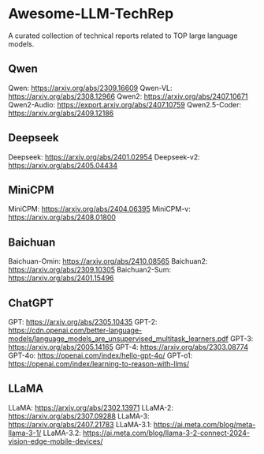 # Awesome-LLM-TechRep
A curated collection of technical reports related to TOP large language models.

## Qwen
Qwen: https://arxiv.org/abs/2309.16609
Qwen-VL: https://arxiv.org/abs/2308.12966
Qwen2: https://arxiv.org/abs/2407.10671
Qwen2-Audio: https://export.arxiv.org/abs/2407.10759
Qwen2.5-Coder: https://arxiv.org/abs/2409.12186

## Deepseek
Deepseek: https://arxiv.org/abs/2401.02954
Deepseek-v2: https://arxiv.org/abs/2405.04434

## MiniCPM
MiniCPM: https://arxiv.org/abs/2404.06395
MiniCPM-v: https://arxiv.org/abs/2408.01800

## Baichuan
Baichuan-Omin: https://arxiv.org/abs/2410.08565
Baichuan2: https://arxiv.org/abs/2309.10305
Baichuan2-Sum: https://arxiv.org/abs/2401.15496

## ChatGPT
GPT: https://arxiv.org/abs/2305.10435
GPT-2: https://cdn.openai.com/better-language-models/language_models_are_unsupervised_multitask_learners.pdf
GPT-3: https://arxiv.org/abs/2005.14165
GPT-4: https://arxiv.org/abs/2303.08774
GPT-4o: https://openai.com/index/hello-gpt-4o/
GPT-o1: https://openai.com/index/learning-to-reason-with-llms/

## LLaMA
LLaMA: https://arxiv.org/abs/2302.13971
LLaMA-2: https://arxiv.org/abs/2307.09288
LLaMA-3: https://arxiv.org/abs/2407.21783
LLaMA-3.1: https://ai.meta.com/blog/meta-llama-3-1/
LLaMA-3.2: https://ai.meta.com/blog/llama-3-2-connect-2024-vision-edge-mobile-devices/



